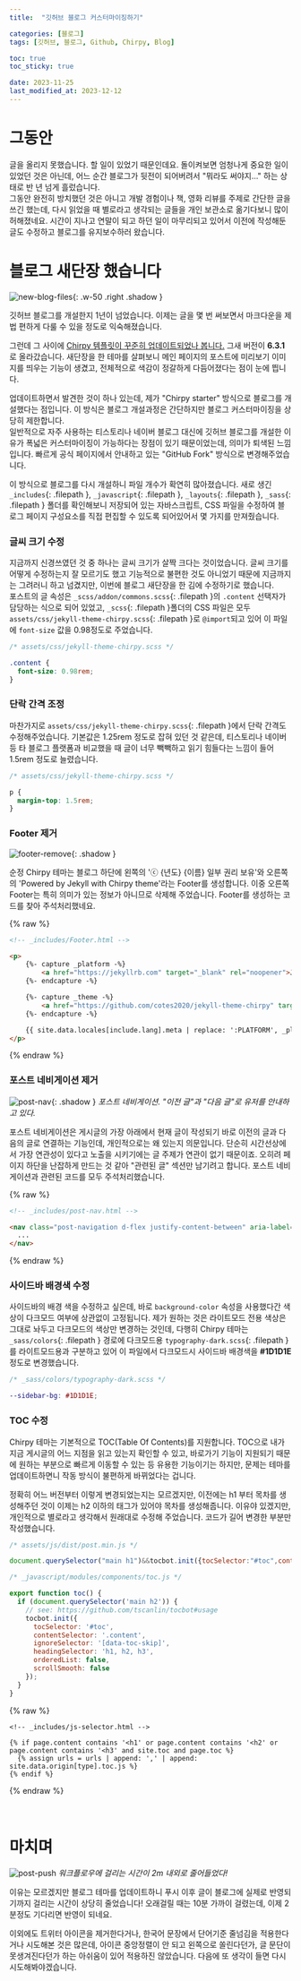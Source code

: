 ```yaml
---
title:  "깃허브 블로그 커스터마이징하기"

categories: [블로그]
tags: [깃허브, 블로그, Github, Chirpy, Blog]

toc: true
toc_sticky: true

date: 2023-11-25
last_modified_at: 2023-12-12
---
```


# **그동안**

글을 올리지 못했습니다. 할 일이 있었기 때문인데요. 돌이켜보면 엄청나게 중요한 일이 있었던 것은 아닌데, 어느 순간 블로그가 뒷전이 되어버려서 "뭐라도 써야지..." 하는 상태로 반 년 넘게 흘렀습니다.  
그동안 완전히 방치했던 것은 아니고 개발 경험이나 책, 영화 리뷰를 주제로 간단한 글을 쓰긴 했는데, 다시 읽었을 때 별로라고 생각되는 글들을 개인 보관소로 옮기다보니 많이 허해졌네요. 시간이 지나고 연말이 되고 하던 일이 마무리되고 있어서 이전에 작성해둔 글도 수정하고 블로그를 유지보수하러 왔습니다.

# **블로그 새단장 했습니다**

![new-blog-files](/assets/img/2023-11-25-blog-customization/new-blog-files.png){: .w-50 .right .shadow }

깃허브 블로그를 개설한지 1년이 넘었습니다. 이제는 글을 몇 번 써보면서 마크다운을 제법 편하게 다룰 수 있을 정도로 익숙해졌습니다.

그런데 그 사이에 [Chirpy 템플릿이 꾸준히 업데이트되었나 봅니다.](https://github.com/cotes2020/jekyll-theme-chirpy) 그새 버전이 **6.3.1**로 올라갔습니다. 새단장을 한 테마를 살펴보니 메인 페이지의 포스트에 미리보기 이미지를 띄우는 기능이 생겼고, 전체적으로 색감이 정갈하게 다듬어졌다는 점이 눈에 띕니다.

업데이트하면서 발견한 것이 하나 있는데, 제가 "Chirpy starter" 방식으로 블로그를 개설했다는 점입니다. 이 방식은 블로그 개설과정은 간단하지만 블로그 커스터마이징을 상당히 제한합니다.  
일반적으로 자주 사용하는 티스토리나 네이버 블로그 대신에 깃허브 블로그를 개설한 이유가 폭넓은 커스터마이징이 가능하다는 장점이 있기 때문이었는데, 의미가 퇴색된 느낌입니다. 빠르게 공식 페이지에서 안내하고 있는 "GitHub Fork" 방식으로 변경해주었습니다.

이 방식으로 블로그를 다시 개설하니 파일 개수가 확연히 많아졌습니다. 새로 생긴 `_includes`{: .filepath }, `_javascript`{: .filepath }, `_layouts`{: .filepath }, `_sass`{: .filepath } 폴더를 확인해보니 저장되어 있는 자바스크립트, CSS 파일을 수정하여 블로그 페이지 구성요소를 직접 편집할 수 있도록 되어있어서 몇 가지를 만져줬습니다.

### **글씨 크기 수정**

지금까지 신경쓰였던 것 중 하나는 글씨 크기가 살짝 크다는 것이었습니다. 글씨 크기를 어떻게 수정하는지 잘 모르기도 했고 기능적으로 불편한 것도 아니었기 때문에 지금까지는 그려러니 하고 넘겼지만, 이번에 블로그 새단장을 한 김에 수정하기로 했습니다.  
포스트의 글 속성은 `_scss/addon/commons.scss`{: .filepath }의 `.content` 선택자가 담당하는 식으로 되어 있었고, `_scss`{: .filepath }폴더의 CSS 파일은 모두 `assets/css/jekyll-theme-chirpy.scss`{: .filepath }로 `@import`되고 있어 이 파일에 `font-size` 값을 0.98정도로 주었습니다.

```css
/* assets/css/jekyll-theme-chirpy.scss */

.content {
  font-size: 0.98rem;
}
```

### **단락 간격 조정**

마찬가지로 `assets/css/jekyll-theme-chirpy.scss`{: .filepath }에서 단락 간격도 수정해주었습니다. 기본값은 1.25rem 정도로 잡혀 있던 것 같은데, 티스토리나 네이버 등 타 블로그 플랫폼과 비교했을 때 글이 너무 빽빽하고 읽기 힘들다는 느낌이 들어 1.5rem 정도로 늘렸습니다.

```css
/* assets/css/jekyll-theme-chirpy.scss */

p {
  margin-top: 1.5rem;
}
```

### **Footer 제거**

![footer-remove](/assets/img/2023-11-25-blog-customization/footer-remove.png){: .shadow }

순정 Chirpy 테마는 블로그 하단에 왼쪽의 'ⓒ {년도} {이름} 일부 권리 보유'와 오른쪽의 'Powered by Jekyll with Chirpy theme'라는 Footer를 생성합니다. 이중 오른쪽 Footer는 특히 의미가 있는 정보가 아니므로 삭제해 주었습니다. Footer를 생성하는 코드를 찾아 주석처리했네요.

{% raw %}
```html
<!-- _includes/Footer.html -->

<p>
    {%- capture _platform -%}
        <a href="https://jekyllrb.com" target="_blank" rel="noopener">Jekyll</a>
    {%- endcapture -%}

    {%- capture _theme -%}
        <a href="https://github.com/cotes2020/jekyll-theme-chirpy" target="_blank" rel="noopener">Chirpy</a>
    {%- endcapture -%}

    {{ site.data.locales[include.lang].meta | replace: ':PLATFORM', _platform | replace: ':THEME', _theme }}
</p>
```
{% endraw %}

### **포스트 네비게이션 제거**

![post-nav](/assets/img/2023-11-25-blog-customization/post-nav.png){: .shadow }
_포스트 네비게이션. "이전 글"과 "다음 글"로 유저를 안내하고 있다._

포스트 네비게이션은 게시글의 가장 아래에서 현재 글이 작성되기 바로 이전의 글과 다음의 글로 연결하는 기능인데, 개인적으로는 왜 있는지 의문입니다. 단순히 시간선상에서 가장 연관성이 있다고 노출을 시키기에는 글 주제가 연관이 없기 때문이죠. 오히려 페이지 하단을 난잡하게 만드는 것 같아 "관련된 글" 섹션만 남기려고 합니다. 포스트 네비게이션과 관련된 코드를 모두 주석처리했습니다.

{% raw %}
```html
<!-- _includes/post-nav.html -->

<nav class="post-navigation d-flex justify-content-between" aria-label="Post Navigation">
  ...
</nav>
```
{% endraw %}

### **사이드바 배경색 수정**

사이드바의 배경 색을 수정하고 싶은데, 바로 `background-color` 속성을 사용했다간 색상이 다크모드 여부에 상관없이 고정됩니다. 제가 원하는 것은 라이트모드 전용 색상은 그대로 놔두고 다크모드의 색상만 변경하는 것인데, 다행히 Chirpy 테마는 `_sass/colors`{: .filepath } 경로에 다크모드용 `typography-dark.scss`{: .filepath }를 라이트모드용과 구분하고 있어 이 파일에서 다크모드시 사이드바 배경색을 **#1D1D1E**정도로 변경했습니다.

```scss
/* _sass/colors/typography-dark.scss */

--sidebar-bg: #1D1D1E;
```

### **TOC 수정**

Chirpy 테마는 기본적으로 TOC(Table Of Contents)를 지원합니다. TOC으로 내가 지금 게시글의 어느 지점을 읽고 있는지 확인할 수 있고, 바로가기 기능이 지원되기 때문에 원하는 부분으로 빠르게 이동할 수 있는 등 유용한 기능이기는 하지만, 문제는 테마를 업데이트하면니 작동 방식이 불편하게 바뀌었다는 겁니다.

정확히 어느 버전부터 이렇게 변경되었는지는 모르겠지만, 이전에는 h1 부터 목차를 생성해주던 것이 이제는 h2 이하의 태그가 있어야 목차를 생성해줍니다. 이유야 있겠지만, 개인적으로 별로라고 생각해서 원래대로 수정해 주었습니다. 코드가 길어 변경한 부분만 작성했습니다.

```js
/* assets/js/dist/post.min.js */

document.querySelector("main h1")&&tocbot.init({tocSelector:"#toc",contentSelector:".content",ignoreSelector:"[data-toc-skip]",headingSelector:"h1, h2, h3",orderedList:!1,scrollSmooth:!1})
```

```js
/* _javascript/modules/components/toc.js */

export function toc() {
  if (document.querySelector('main h2')) {
    // see: https://github.com/tscanlin/tocbot#usage
    tocbot.init({
      tocSelector: '#toc',
      contentSelector: '.content',
      ignoreSelector: '[data-toc-skip]',
      headingSelector: 'h1, h2, h3',
      orderedList: false,
      scrollSmooth: false
    });
  }
}
```

{% raw %}
```liquid
<!-- _includes/js-selector.html -->

{% if page.content contains '<h1' or page.content contains '<h2' or page.content contains '<h3' and site.toc and page.toc %}
  {% assign urls = urls | append: ',' | append: site.data.origin[type].toc.js %}
{% endif %}
```
{% endraw %}

<br>

# **마치며**

![post-push](/assets/img/2023-11-25-blog-customization/post-push.png)
_워크플로우에 걸리는 시간이 2m 내외로 줄어들었다!_

이유는 모르겠지만 블로그 테마를 업데이트하니 푸시 이후 글이 블로그에 실제로 반영되기까지 걸리는 시간이 상당히 줄었습니다! 오래걸릴 때는 10분 가까이 걸렸는데, 이제 2분정도 기다리면 반영이 되네요.

이외에도 트위터 아이콘을 제거한다거나, 한국어 문장에서 단어기준 줄넘김을 적용한다거나 시도해본 것은 많은데, 아이콘 중앙정렬이 안 되고 왼쪽으로 쏠린다던가, 글 문단이 못생겨진다던가 하는 아쉬움이 있어 적용하진 않았습니다. 다음에 또 생각이 들면 다시 시도해봐야겠습니다.